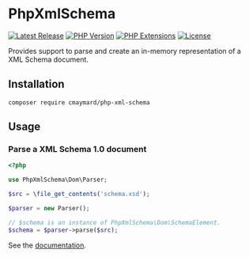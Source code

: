 # PhpXmlSchema

[![Latest Release](https://img.shields.io/packagist/v/cmaymard/php-xml-schema?label=Release&style=plastic)](https://packagist.org/packages/cmaymard/php-xml-schema)
[![PHP Version](https://img.shields.io/packagist/php-v/cmaymard/php-xml-schema?color=informational&label=PHP&style=plastic)](https://www.php.net/)
[![PHP Extensions](https://img.shields.io/static/v1?label=PHP%20ext&message=GMP&color=informational&style=plastic)](https://www.php.net/)
[![License](https://img.shields.io/github/license/christophemaymard/php-xml-schema?label=License&style=plastic)](LICENSE)

Provides support to parse and create an in-memory representation of a XML Schema document.

## Installation

```
composer require cmaymard/php-xml-schema
```

## Usage

### Parse a XML Schema 1.0 document

```php
<?php

use PhpXmlSchema\Dom\Parser;

$src = \file_get_contents('schema.xsd');

$parser = new Parser();

// $schema is an instance of PhpXmlSchema\Dom\SchemaElement.
$schema = $parser->parse($src);
```

See the [documentation](/doc/dom/Parser.md).